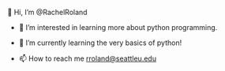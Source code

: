 👋 Hi, I’m @RachelRoland
- 👀 I’m interested in learning more about python programming.
- 🌱 I’m currently learning the very basics of python! 

- 📫 How to reach me rroland@seattleu.edu

